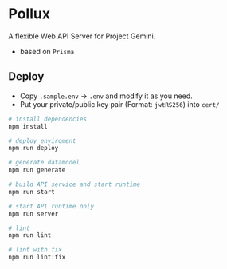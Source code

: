 # Pollux

A flexible Web API Server for Project Gemini.

- based on `Prisma`

## Deploy

- Copy `.sample.env` -> `.env` and modify it as you need.
- Put your private/public key pair (Format: `jwtRS256`) into `cert/`

```sh
# install dependencies
npm install

# deploy enviroment
npm run deploy

# generate datamodel
npm run generate

# build API service and start runtime
npm run start

# start API runtime only
npm run server

# lint
npm run lint

# lint with fix
npm run lint:fix
```
